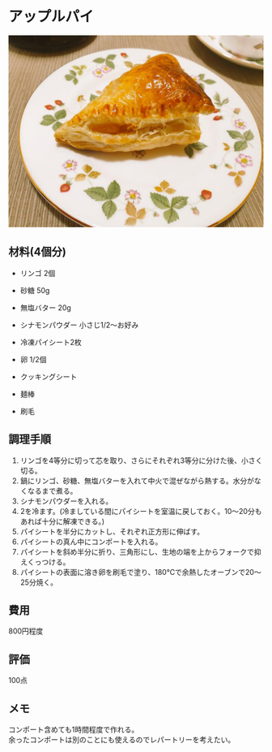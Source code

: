# アップルパイ

![完成写真](../images/ApplePie.jpg)

## 材料(4個分)
- リンゴ 2個
- 砂糖 50g
- 無塩バター 20g　
- シナモンパウダー 小さじ1/2～お好み
- 冷凍パイシート2枚
- 卵 1/2個

- クッキングシート
- 麺棒
- 刷毛

## 調理手順
1. リンゴを4等分に切って芯を取り、さらにそれぞれ3等分に分けた後、小さく切る。
2. 鍋にリンゴ、砂糖、無塩バターを入れて中火で混ぜながら熱する。水分がなくなるまで煮る。
3. シナモンパウダーを入れる。
4. 2を冷ます。(冷ましている間にパイシートを室温に戻しておく。10～20分もあれば十分に解凍できる。)
5. パイシートを半分にカットし、それぞれ正方形に伸ばす。
6. パイシートの真ん中にコンポートを入れる。
7. パイシートを斜め半分に折り、三角形にし、生地の端を上からフォークで抑えくっつける。
8. パイシートの表面に溶き卵を刷毛で塗り、180℃で余熱したオーブンで20～25分焼く。

## 費用
800円程度

## 評価
100点

## メモ
コンポート含めても1時間程度で作れる。  
余ったコンポートは別のことにも使えるのでレパートリーを考えたい。
